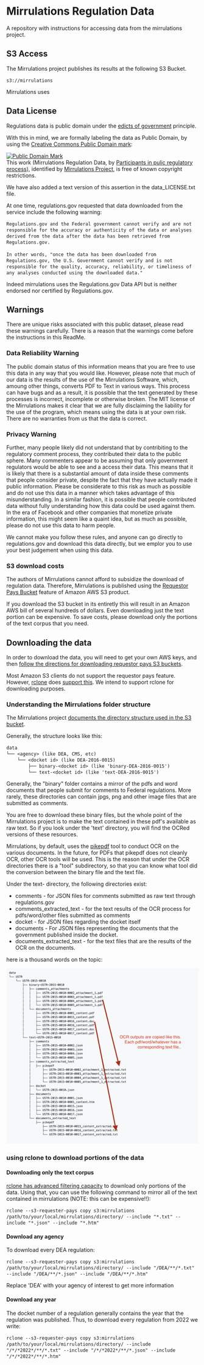 # Mirrulations Regulation Data
A repository with instructions for accessing data from the mirrulations project. 

## S3 Access
The Mirrulations project publishes its results at the following S3 Bucket. 

```
s3://mirrulations
```

Mirrulations uses 


## Data License

Regulations data is public domain under the [edicts of government](https://en.wikipedia.org/wiki/Edict_of_government) principle. 

With this in mind, we are formally labeling the data as Public Domain, by using the [Creative Commons Public Domain mark](https://creativecommons.org/publicdomain/mark/1.0/):

<p xmlns:dct="http://purl.org/dc/terms/">
<a rel="license" href="http://creativecommons.org/publicdomain/mark/1.0/">
<img src="http://i.creativecommons.org/p/mark/1.0/88x31.png"
     style="border-style: none;" alt="Public Domain Mark" />
</a>
<br />
This work (<span property="dct:title">Mirrulations Regulation Data</span>, by <a href="https://regulations.gov" rel="dct:creator"><span property="dct:title">Participants in pulic regulatory process</span></a>), identified by <a href="https://github.com/MoravianUniversity/mirrulations" rel="dct:publisher"><span property="dct:title">Mirrulations Project</span></a>, is free of known copyright restrictions.
</p>

We have also added a text version of this assertion in the data_LICENSE.txt file. 

At one time, regulations.gov requested that data downloaded from the service include the following warning: 

```
Regulations.gov and the Federal government cannot verify and are not responsible for the accuracy or authenticity of the data or analyses derived from the data after the data has been retrieved from Regulations.gov.

In other words, "once the data has been downloaded from Regulations.gov, the U.S. Government cannot verify and is not responsible for the quality, accuracy, reliability, or timeliness of any analyses conducted using the downloaded data."
```
Indeed mirrulations uses the Regulations.gov Data API but is neither endorsed nor certified by Regulations.gov.


## Warnings

There are unique risks associated with this public dataset, please read these warnings carefully.
There is a reason that the warnings come before the instructions in this ReadMe.

### Data Reliability Warning
The public domain status of this information means that you are free to use this data in any way that you would like. 
However, please note that much of our data is the results of the use of the Mirrulations Software, which, amoung other 
things, converts PDF to Text in various ways. This process can have bugs and as a result, it is possible that the text
generated by these processes is incorrect, incomplete or otherwise broken. The MIT license of the Mirrulations makes it clear
that we are fully disclaiming the liability for the use of the program, which means using the data is at your own risk. 
There are no warranties from us that the data is correct. 

### Privacy Warning

Further, many people likely did not understand that by contribiting to the regulatory comment process, they contributed their 
data to the public sphere. Many commenters appear to be assuming that only government regulators would be able to see and a
access their data. This means that it is likely that there is a substantial amount of data inside these comments that
people consider private, despite the fact that they have actually made it public information. Please be considerate 
to this risk as much as possible and do not use this data in a manner which takes advantage of this misunderstanding.
In a similar fashion, it is possible that people contributed data without fully understanding how this data could be 
used against them. In the era of Facebook and other companies that monetize private information, this might seem like a quaint 
idea, but as much as possible, please do not use this data to harm people. 

We cannot make you follow these rules, and anyone can go directly to regulations.gov and download this data directly, 
but we emplor you to use your best judgement when using this data. 

### S3 download costs

The authors of Mirrulations cannot afford to subsidize the download of regulation data. Therefore, Mirrulations is published using 
the [Requestor Pays Bucket](https://docs.aws.amazon.com/AmazonS3/latest/userguide/RequesterPaysBuckets.html) feature of Amazon AWS S3 product. 

If you download the S3 bucket in its entiretly this will result in an Amazon AWS bill of several hundreds of dollars. Even downloading just the text portion can be expensive. To save costs, please download only the portions of the text corpus that you need. 


## Downloading the data

In order to download the data, you will need to get your own AWS keys, and then [follow the directions for downloading requestor pays S3 buckets](https://docs.aws.amazon.com/AmazonS3/latest/userguide/ObjectsinRequesterPaysBuckets.html). 

Most Amazon S3 clients do not support the requestor pays feature. However, [rclone](https://rclone.org/) does [support this](https://rclone.org/s3/#s3-requester-pays). We intend to support rclone for downloading purposes. 

### Understanding the Mirrulations folder structure

The Mirrulations project [documents the directory structure used in the S3 bucket](https://github.com/MoravianUniversity/mirrulations/blob/main/docs/structure.md).

Generally, the structure looks like this: 

```
data
└── <agency> (like DEA, CMS, etc)
    └── <docket id> (like DEA-2016-0015) 
        ├── binary-<docket id> (like 'binary-DEA-2016-0015')
        └── text-<docket id> (like 'text-DEA-2016-0015')
```        

Generally, the "binary" folder contains a mirror of the pdfs and word documents that people submit for comments to Federal regulations.
More rarely, these directories can contain jpgs, png and other image files that are submitted as comments. 

You are free to download these binary files, but the whole point of the Mirrulations project is to make the text contained in these pdf's available
as raw text. So if you look under the 'text' directory, you will find the OCRed versions of these resources. 

Mirrulations, by default, uses the [pikepdf](https://pypi.org/project/pikepdf/) tool to conduct OCR on the various documents. 
In the future, for PDFs that pikepdf does not cleanly OCR, other OCR tools will be used. This is the reason that under the OCR directories
there is a "tool" subdirectory, so that you can know what tool did the conversion between the binary file and the text file. 

Under the text-<docket id> directory, the following directories exist: 

* comments - for JSON files for comments submitted as raw text through regulations.gov
* comments_extracted_text - for the text results of the OCR process for pdfs/word/other files submitted as comments
* docket - for JSON files regarding the docket itself
* documents - For JSON files representing the documents that the government published inside the docket. 
* documents_extracted_text - for the text files that are the results of the OCR on the documents. 

here is a thousand words on the topic: 

![mirrulations_ocr_folder_diagram.png](mirrulations_ocr_folder_diagram.png)
        

### using rclone to download portions of the data
     
#### Downloading only the text corpus
     
[rclone has advanced filtering capacity](https://rclone.org/filtering/) to download only portions of the data. Using that, you can use the following command to mirror all of the text contained in mirrulations (NOTE: this can be expensive!!):
     
```
rclone --s3-requester-pays copy s3:mirrulations /path/to/your/local/mirrulations/directory/ --include "*.txt" --include "*.json" --include "*.htm"
```
 
#### Download any agency     
To download every DEA regulation: 
 
```
rclone --s3-requester-pays copy s3:mirrulations /path/to/your/local/mirrulations/directory/ --include "/DEA/**/*.txt" --include "/DEA/**/*.json" --include "/DEA/**/*.htm"
```
     
Replace 'DEA' with your agency of interest to get more information     
     
#### Download any year     
The docket number of a regulation generally contains the year that the regulation was published. Thus, to download every regulation from 2022 we write:  
```
rclone --s3-requester-pays copy s3:mirrulations /path/to/your/local/mirrulations/directory/ --include "/*/*2022*/**/*.txt" --include "/*/*2022*/**/*.json" --include "/*/*2022*/**/*.htm"
```     
     

